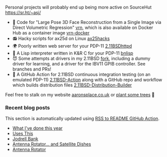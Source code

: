 Personal projects will probably end up being more active on SourceHut https://sr.ht/~asj/

- 🤡 Code for "Large Pose 3D Face Reconstruction from a Single Image
  via Direct Volumetric Regression"
  [vrn](https://github.com/AaronJackson/vrn), which is also available
  on Docker Hub as a container image
  [vrn-docker](https://github.com/AaronJackson/vrn-docker)
- 📻 Hacky scripts for ax25d on Linux
  [ax25hacks](https://github.com/AaronJackson/ax25hacks)
- 🌍 Poorly written web server for your PDP-11
  [2.11BSDhttpd](https://github.com/AaronJackson/2.11BSDhttpd)
- 🐍 A Lisp interpreter written in K&R C for your PDP-11
  [bnlisp](https://github.com/AaronJackson/bnlisp)
- 😈 Some attempts at drivers in my 2.11BSD
  [fork](https://github.com/AaronJackson/2.11BSD), including a dummy
  driver for learning, and a driver for the IBV11 GPIB controller. See
  branches and PRs!
- 🤖 A GitHub Action for 2.11BSD continuous integration testing (on an
  emulated PDP-11)
  [2.11BSD-Action](https://github.com/AaronJackson/2.11BSD-Action) along 
  with a GitHub repo and workflow which builds distribution files
  [2.11BSD-Distribution-Builder](https://github.com/AaronJackson/2.11BSD-Distribution-Builder)

Feel free to stalk on my website
[aaronsplace.co.uk](http://aaronsplace.co.uk)
or [plant some trees](https://ecologi.com/aaronjackson?r=60ba3335dc24a022bb3f46dc) 🌳


### Recent blog posts

This section is automatically updated using [RSS to README GitHub Action](https://github.com/JasonEtco/rss-to-readme).

<!--START_SECTION:feed-->
* [What I&#39;ve done this year](http:&#x2F;&#x2F;aaronsplace.co.uk&#x2F;blog&#x2F;2024-12-21-what-ive-done-this-year.html)
* [Uses This](http:&#x2F;&#x2F;aaronsplace.co.uk&#x2F;blog&#x2F;2024-11-30-uses-this.html)
* [Jodrell Bank](http:&#x2F;&#x2F;aaronsplace.co.uk&#x2F;blog&#x2F;2024-11-04-jodrell-bank-again.html)
* [Antenna Rotator... and Satellite Dishes](http:&#x2F;&#x2F;aaronsplace.co.uk&#x2F;blog&#x2F;2024-10-18-antenna-rotator.html)
* [Antenna Rotator](http:&#x2F;&#x2F;aaronsplace.co.uk&#x2F;blog&#x2F;2024-10-07-antenna-rotator.html)
<!--END_SECTION:feed-->
